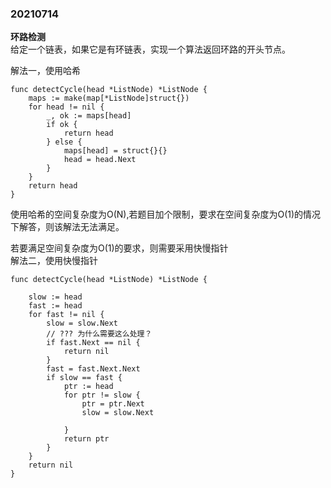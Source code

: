 ### 20210714 

**环路检测**  
给定一个链表，如果它是有环链表，实现一个算法返回环路的开头节点。

解法一，使用哈希
```
func detectCycle(head *ListNode) *ListNode {
	maps := make(map[*ListNode]struct{})
	for head != nil {
		_, ok := maps[head]
		if ok {
			return head
		} else {
			maps[head] = struct{}{}
			head = head.Next
		}
	}
	return head
}
```

使用哈希的空间复杂度为O(N),若题目加个限制，要求在空间复杂度为O(1)的情况下解答，则该解法无法满足。 

若要满足空间复杂度为O(1)的要求，则需要采用快慢指针   
解法二，使用快慢指针
```
func detectCycle(head *ListNode) *ListNode {

	slow := head 
	fast := head
	for fast != nil {
		slow = slow.Next
        // ??? 为什么需要这么处理？
		if fast.Next == nil {
			return nil 
		}
		fast = fast.Next.Next
		if slow == fast {
			ptr := head 
			for ptr != slow {
				ptr = ptr.Next
				slow = slow.Next

			}
			return ptr
		}
	}
	return nil
}
```